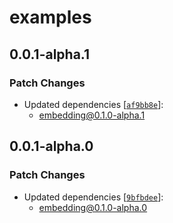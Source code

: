 # examples

## 0.0.1-alpha.1

### Patch Changes

- Updated dependencies [[`af9bb8e`](https://github.com/vimcaw/three-devtools/commit/af9bb8efbcbb91b98c2ff796bd578325c44fbc8b)]:
  - embedding@0.1.0-alpha.1

## 0.0.1-alpha.0

### Patch Changes

- Updated dependencies [[`9bfbdee`](https://github.com/vimcaw/three-devtools/commit/9bfbdee187ecf5cf90fcf7b0f9f392b053b8decf)]:
  - embedding@0.1.0-alpha.0
